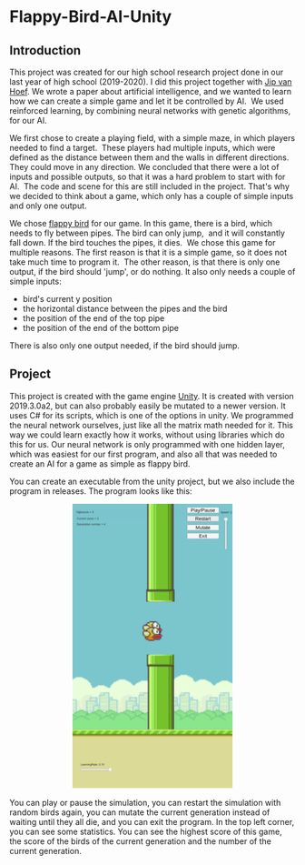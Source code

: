 # Flappy-Bird-AI-Unity

## Introduction

This project was created for our high school research project done in our last year of high school (2019-2020). I did this project together with [Jip van Hoef](https://github.com/jipvanhoef).
We wrote a paper about artificial intelligence, and we wanted to learn how we can create a simple game and let it be controlled by AI. 
We used reinforced learning, by combining neural networks with genetic algorithms, for our AI.

We first chose to create a playing field, with a simple maze, in which players needed to find a target. 
These players had multiple inputs, which were defined as the distance between them and the walls in different directions. They could move in any direction.
We concluded that there were a lot of inputs and possible outputs, so that it was a hard problem to start with for AI. 
The code and scene for this are still included in the project.
That's why we decided to think about a game, which only has a couple of simple inputs and only one output. 

We chose [flappy bird](https://wikipedia.org/wiki/Flappy_Bird) for our game. In this game, there is a bird, which needs to fly between pipes. The bird can only jump, 
and it will constantly fall down. If the bird touches the pipes, it dies. 
We chose this game for multiple reasons.
The first reason is that it is a simple game, so it does not take much time to program it. 
The other reason, is that there is only one output, if the bird should 'jump', or do nothing. It also only needs a couple of simple inputs:
- bird's current y position
- the horizontal distance between the pipes and the bird 
- the position of the end of the top pipe
- the position of the end of the bottom pipe

There is also only one output needed, if the bird should jump.

## Project
This project is created with the game engine [Unity](https://unity.com/). It is created with version 2019.3.0a2, but can also probably easily be mutated to a newer version.
It uses C# for its scripts, which is one of the options in unity.
We programmed the neural network ourselves, just like all the matrix math needed for it. This way we could learn exactly how it works, without using libraries which do this for us.
Our neural network is only programmed with one hidden layer, which was easiest for our first program, and also all that was needed to create an AI for a game as simple as flappy bird.

You can create an executable from the unity project, but we also include the program in releases. The program looks like this: 
<p align="center">
          
  <img src="https://github.com/Stef-Halmans/Flappy-Bird-AI-Unity/blob/main/flappy_bird_AI.PNG" alt="flappy bird game" height="500">
</p>

You can play or pause the simulation, you can restart the simulation with random birds again, you can mutate the current generation instead of waiting until they all die, and you can exit the program. In the top left corner, you can see some statistics. You can see the highest score of this game, the score of the birds of the current generation and the number of the current generation. 
